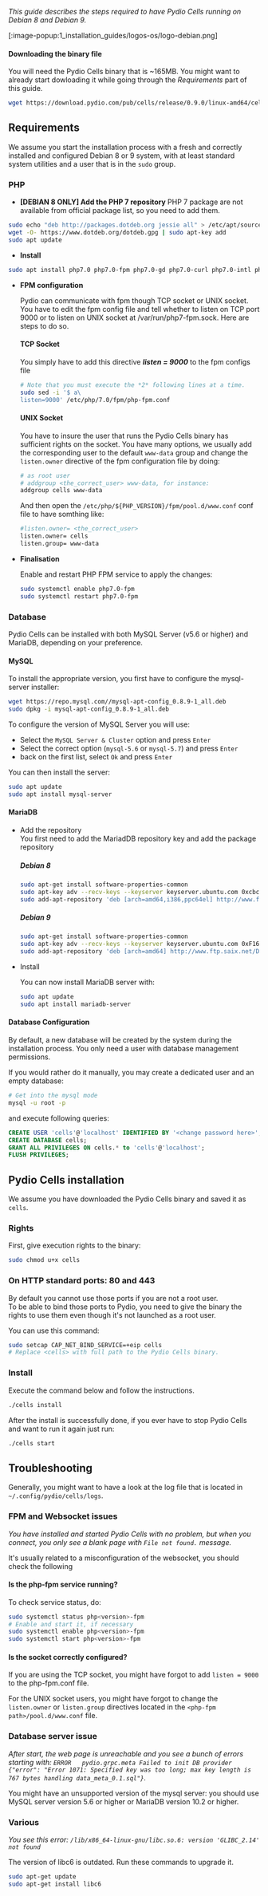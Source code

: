 
_This guide describes the steps required to have Pydio Cells running on Debian 8 and Debian 9._

[:image-popup:1_installation_guides/logos-os/logo-debian.png]

#### Downloading the binary file

You will need the Pydio Cells binary that is ~165MB. You might want to already start dowloading it while going through the _Requirements_ part of this guide.

```sh
wget https://download.pydio.com/pub/cells/release/0.9.0/linux-amd64/cells
```

## Requirements

We assume you start the installation process with a fresh and correctly installed and configured Debian 8 or 9 system, with at least standard system utilities and a user that is in the `sudo` group.

### PHP

- **[DEBIAN 8 ONLY]  Add the PHP 7 repository**
    PHP 7 package are not available from official package list, so you need to add them.

```sh
sudo echo "deb http://packages.dotdeb.org jessie all" > /etc/apt/sources.list.d/dotdeb.list
wget -O- https://www.dotdeb.org/dotdeb.gpg | sudo apt-key add
sudo apt update
```

- **Install**

```sh
sudo apt install php7.0 php7.0-fpm php7.0-gd php7.0-curl php7.0-intl php7.0-xml
```

- **FPM configuration**

    Pydio can communicate with fpm though TCP socket or UNIX socket. You have to edit the fpm config file and tell whether to listen on TCP port 9000 or to listen on UNIX socket at /var/run/php7-fpm.sock. Here are steps to do so.

    #### TCP Socket

    You simply have to add this directive ***listen = 9000*** to the fpm configs file

    ```sh
    # Note that you must execute the *2* following lines at a time.
    sudo sed -i '$ a\
    listen=9000' /etc/php/7.0/fpm/php-fpm.conf
    ```

    #### UNIX Socket

    You have to insure the user that runs the Pydio Cells binary has sufficient rights on the socket.
    You have many options, we usually add the corresponding user to the default `www-data` group and change the `listen.owner` directive of the fpm configuration file by doing:
    
    ```sh
    # as root user
    # addgroup <the_correct_user> www-data, for instance:
    addgroup cells www-data
    ```
    And then open the `/etc/php/${PHP_VERSION}/fpm/pool.d/www.conf` conf file to have somthing like:

    ```sh
    #listen.owner= <the_correct_user> 
    listen.owner= cells
    listen.group= www-data
    ```

- **Finalisation**

    Enable and restart PHP FPM service to apply the changes:

    ```sh
    sudo systemctl enable php7.0-fpm
    sudo systemctl restart php7.0-fpm
    ```

### Database

Pydio Cells can be installed with both MySQL Server (v5.6 or higher) and MariaDB, depending on your preference.

#### MySQL

To install the appropriate version, you first have to configure the mysql-server installer:

```sh
wget https://repo.mysql.com//mysql-apt-config_0.8.9-1_all.deb
sudo dpkg -i mysql-apt-config_0.8.9-1_all.deb
```

To configure the version of MySQL Server you will use:

- Select the `MySQL Server & Cluster` option and press `Enter`
- Select the correct option (`mysql-5.6` or `mysql-5.7`) and press `Enter`
-  back on the first list, select `Ok`  and press `Enter`

You can then install the server:

```sh
sudo apt update
sudo apt install mysql-server
```

#### MariaDB

* Add the repository  
    You first need to add the MariadDB repository key and add the package repository

    ##### Debian 8

    ``` bash
    sudo apt-get install software-properties-common
    sudo apt-key adv --recv-keys --keyserver keyserver.ubuntu.com 0xcbcb082a1bb943db
    sudo add-apt-repository 'deb [arch=amd64,i386,ppc64el] http://www.ftp.saix.net/DB/mariadb/repo/10.1/debian  jessie main'
    ```

    ##### Debian 9

    ``` bash
    sudo apt-get install software-properties-common
    sudo apt-key adv --recv-keys --keyserver keyserver.ubuntu.com 0xF1656F24C74CD1D8
    sudo add-apt-repository 'deb [arch=amd64] http://www.ftp.saix.net/DB/mariadb/repo/10.1/debian stretch main'
    ```

* Install

    You can now install MariaDB server with:

    ``` bash
    sudo apt update
    sudo apt install mariadb-server
    ```

#### Database Configuration

By default, a new database will be created by the system during the installation process. You only need a user with database management permissions.

If you would rather do it manually, you may create a dedicated user and an empty database:

```sh
# Get into the mysql mode
mysql -u root -p
```

and execute following queries:

```SQL
CREATE USER 'cells'@'localhost' IDENTIFIED BY '<change password here>';
CREATE DATABASE cells;
GRANT ALL PRIVILEGES ON cells.* to 'cells'@'localhost';
FLUSH PRIVILEGES;
```

## Pydio Cells installation

We assume you have downloaded the Pydio Cells binary and saved it as `cells`.

### Rights

First, give execution rights to the binary:

```sh
sudo chmod u+x cells
```

### On HTTP standard ports: 80 and 443

By default you cannot use those ports if you are not a root user.  
To be able to bind those ports to Pydio, you need to give the binary the rights to use them even though it's not launched as a root user.

You can use this command:

```sh
sudo setcap CAP_NET_BIND_SERVICE=+eip cells
# Replace <cells> with full path to the Pydio Cells binary.
```

### Install

Execute the command below and follow the instructions.

```sh
./cells install
```

After the install is successfully done, if you ever have to stop Pydio Cells and want to run it again just run:

```sh
./cells start
```

## Troubleshooting

Generally, you might want to have a look at the log file that is located in `~/.config/pydio/cells/logs`.

### FPM and Websocket issues

_You have installed and started Pydio Cells with no problem, but when you connect, you only see a blank page with `File not found.` message._

It's usually related to a misconfiguration of the websocket, you should check the following

#### Is the php-fpm service running?

To check service status, do:

```sh
sudo systemctl status php<version>-fpm
# Enable and start it, if necessary
sudo systemctl enable php<version>-fpm
sudo systemctl start php<version>-fpm
```

#### Is the socket correctly configured?

If you are using the TCP socket, you might have forgot to add `listen = 9000` to the php-fpm.conf file.

For the UNIX socket users, you might have forgot to change the `listen.owner` or `listen.group` directives located in the `<php-fpm path>/pool.d/www.conf` file.

### Database server issue

_After start, the web page is unreachable and you see a bunch of errors starting with: `ERROR	pydio.grpc.meta	Failed to init DB provider	{"error": "Error 1071: Specified key was too long; max key length is 767 bytes handling data_meta_0.1.sql"}`._

You might have an unsupported version of the mysql server: you should use MySQL server version 5.6 or higher or MariaDB version 10.2 or higher. 

### Various

_You see this error: `/lib/x86_64-linux-gnu/libc.so.6: version 'GLIBC_2.14' not found`_

The version of libc6 is outdated. Run these commands to upgrade it.

```sh
sudo apt-get update
sudo apt-get install libc6
```
